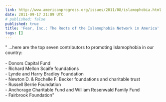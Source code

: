 ```yaml
---
link: http://www.americanprogress.org/issues/2011/08/islamophobia.html
date: 2011-09-17 21:09 UTC
# published: false
published: true
title: 'Fear, Inc.: The Roots of the Islamophobia Network in America'
tags: []
---
```


" ...here are the top seven contributors to promoting Islamophobia in our country:<br><br>- Donors Capital Fund<br>- Richard Mellon Scaife foundations<br>- Lynde and Harry Bradley Foundation<br>- Newton D. & Rochelle F. Becker foundations and charitable trust<br>- Russell Berrie Foundation<br>- Anchorage Charitable Fund and William Rosenwald Family Fund<br>- Fairbrook Foundation"
